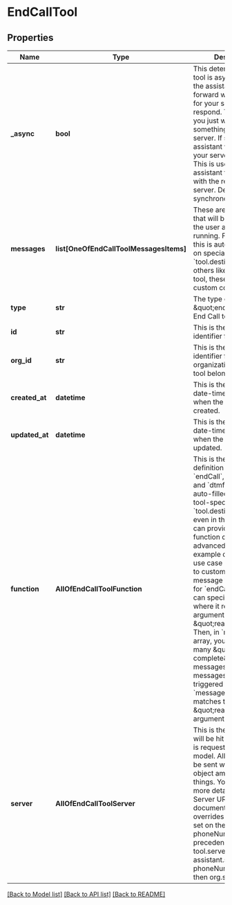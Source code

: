 # EndCallTool

## Properties
Name | Type | Description | Notes
------------ | ------------- | ------------- | -------------
**_async** | **bool** | This determines if the tool is async.  If async, the assistant will move forward without waiting for your server to respond. This is useful if you just want to trigger something on your server.  If sync, the assistant will wait for your server to respond. This is useful if want assistant to respond with the result from your server.  Defaults to synchronous (&#x60;false&#x60;). | [optional] 
**messages** | **list[OneOfEndCallToolMessagesItems]** | These are the messages that will be spoken to the user as the tool is running.  For some tools, this is auto-filled based on special fields like &#x60;tool.destinations&#x60;. For others like the function tool, these can be custom configured. | [optional] 
**type** | **str** | The type of tool. \&quot;endCall\&quot; for End Call tool. | 
**id** | **str** | This is the unique identifier for the tool. | 
**org_id** | **str** | This is the unique identifier for the organization that this tool belongs to. | 
**created_at** | **datetime** | This is the ISO 8601 date-time string of when the tool was created. | 
**updated_at** | **datetime** | This is the ISO 8601 date-time string of when the tool was last updated. | 
**function** | **AllOfEndCallToolFunction** | This is the function definition of the tool.  For &#x60;endCall&#x60;, &#x60;transferCall&#x60;, and &#x60;dtmf&#x60; tools, this is auto-filled based on tool-specific fields like &#x60;tool.destinations&#x60;. But, even in those cases, you can provide a custom function definition for advanced use cases.  An example of an advanced use case is if you want to customize the message that&#x27;s spoken for &#x60;endCall&#x60; tool. You can specify a function where it returns an argument \&quot;reason\&quot;. Then, in &#x60;messages&#x60; array, you can have many \&quot;request-complete\&quot; messages. One of these messages will be triggered if the &#x60;messages[].conditions&#x60; matches the \&quot;reason\&quot; argument. | [optional] 
**server** | **AllOfEndCallToolServer** | This is the server that will be hit when this tool is requested by the model.  All requests will be sent with the call object among other things. You can find more details in the Server URL documentation.  This overrides the serverUrl set on the org and the phoneNumber. Order of precedence: highest tool.server.url, then assistant.serverUrl, then phoneNumber.serverUrl, then org.serverUrl. | [optional] 

[[Back to Model list]](../README.md#documentation-for-models) [[Back to API list]](../README.md#documentation-for-api-endpoints) [[Back to README]](../README.md)

